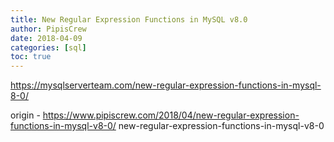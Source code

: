 ```yaml
---
title: New Regular Expression Functions in MySQL v8.0
author: PipisCrew
date: 2018-04-09
categories: [sql]
toc: true
---
```


https://mysqlserverteam.com/new-regular-expression-functions-in-mysql-8-0/

origin - https://www.pipiscrew.com/2018/04/new-regular-expression-functions-in-mysql-v8-0/ new-regular-expression-functions-in-mysql-v8-0